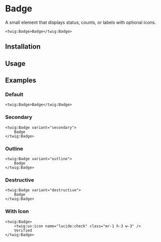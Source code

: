 # Badge

A small element that displays status, counts, or labels with optional icons.

```twig {"preview":true}
<twig:Badge>Badge</twig:Badge>
```

## Installation

<!-- Placeholder: Installation -->

## Usage

<!-- Placeholder: Usage -->

## Examples

### Default

```twig {"preview":true}
<twig:Badge>Badge</twig:Badge>
```

### Secondary

```twig {"preview":true}
<twig:Badge variant="secondary">
    Badge
</twig:Badge>
```

### Outline

```twig {"preview":true}
<twig:Badge variant="outline">
    Badge
</twig:Badge>
```

### Destructive

```twig {"preview":true}
<twig:Badge variant="destructive">
    Badge
</twig:Badge>
```

### With Icon

```twig {"preview":true}
<twig:Badge>
    <twig:ux:icon name="lucide:check" class="mr-1 h-3 w-3" />
    Verified
</twig:Badge>
```

